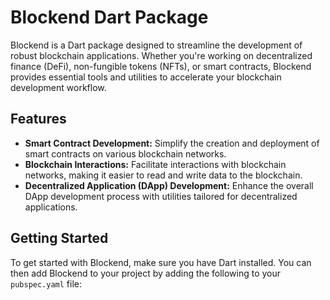 <!--
This README describes the package. If you publish this package to pub.dev,
this README's contents appear on the landing page for your package.

For information about how to write a good package README, see the guide for
[writing package pages](https://dart.dev/guides/libraries/writing-package-pages).

For general information about developing packages, see the Dart guide for
[creating packages](https://dart.dev/guides/libraries/create-library-packages)
and the Flutter guide for
[developing packages and plugins](https://flutter.dev/developing-packages).
-->
# Blockend Dart Package

Blockend is a Dart package designed to streamline the development of robust blockchain applications. Whether you're working on decentralized finance (DeFi), non-fungible tokens (NFTs), or smart contracts, Blockend provides essential tools and utilities to accelerate your blockchain development workflow.

## Features

- **Smart Contract Development:** Simplify the creation and deployment of smart contracts on various blockchain networks.
- **Blockchain Interactions:** Facilitate interactions with blockchain networks, making it easier to read and write data to the blockchain.
- **Decentralized Application (DApp) Development:** Enhance the overall DApp development process with utilities tailored for decentralized applications.


## Getting Started

To get started with Blockend, make sure you have Dart installed. You can then add Blockend to your project by adding the following to your `pubspec.yaml` file:


